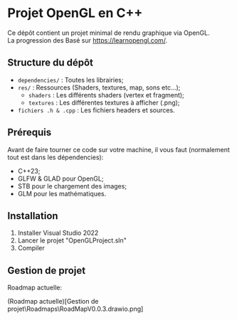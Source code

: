 # Projet OpenGL en C++

Ce dépôt contient un projet minimal de rendu graphique via OpenGL.<br>
La progression des Basé sur https://learnopengl.com/.


##  Structure du dépôt

- `dependencies/` : Toutes les librairies;
- `res/` : Ressources (Shaders, textures, map, sons etc...);
  + `shaders` : Les différents shaders (vertex et fragment);
  + `textures` : Les différentes textures à afficher (.png);
- `fichiers .h & .cpp` : Les fichiers headers et sources. 

##  Prérequis

Avant de faire tourner ce code sur votre machine, il vous faut (normalement tout est dans les dépendencies):

- C++23;
- GLFW & GLAD pour OpenGL;
- STB pour le chargement des images;
- GLM pour les mathématiques.

##  Installation

1. Installer Visual Studio 2022
2. Lancer le projet "OpenGLProject.sln"
3. Compiler

## Gestion de projet

Roadmap actuelle:

(Roadmap actuelle)[Gestion de projet\Roadmaps\RoadMapV0.0.3.drawio.png]